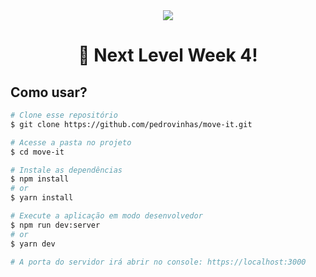 <div align="center">
<img src="https://github.com/Pedrovinhas/move-it/blob/master/public/logo-full.svg"/>
</div>


<div align="center">
  <h1> 🚀 Next Level Week 4! </h1>
</div>


## Como usar?

```bash
# Clone esse repositório
$ git clone https://github.com/pedrovinhas/move-it.git

# Acesse a pasta no projeto
$ cd move-it

# Instale as dependências
$ npm install
# or
$ yarn install

# Execute a aplicação em modo desenvolvedor
$ npm run dev:server
# or
$ yarn dev

# A porta do servidor irá abrir no console: https://localhost:3000
```
